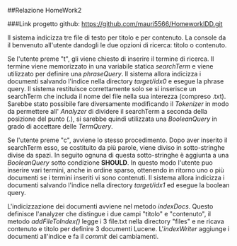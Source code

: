 ##Relazione HomeWork2

###Link progetto github: https://github.com/mauri5566/HomeworkIDD.git

Il sistema indicizza tre file di testo per titolo e per contenuto. La console da il benvenuto all'utente dandogli le due opzioni di ricerca: titolo o contenuto.

Se l'utente preme "t", gli viene chiesto di inserire il termine di ricerca. Il termine viene memorizzato in una variabile statica *searchTerm* e viene utilizzato per definire una *phraseQuery*. Il sistema allora indicizza i documenti salvando l'indice nella directory *target/idx0* e esegue la phrase query. Il sistema restituisce correttamente solo se si inserisce un searchTerm che includa il nome del file nella sua interezza (compreso .txt). Sarebbe stato possibile fare diversamente modificando il *Tokenizer* in modo da permettere all' *Analyzer* di dividere il searchTerm a seconda della posizione del punto (.), si sarebbe quindi utilizzata una *BooleanQuery* in grado di accettare delle *TermQuery*.

Se l'utente preme "c", avviene lo stesso procedimento. Dopo aver inserito il searchTerm esso, se costituito da più parole, viene diviso in sotto-stringhe divise da spazi. In seguito ognuna di questa sotto-stringhe è aggiunta a una *BooleanQuery* sotto condizione **SHOULD**. In questo modo l'utente puo inserire vari termini, anche in ordine sparso, ottenendo in ritorno uno o più documenti se i termini inseriti vi sono contenuti. Il sistema allora indicizza i documenti salvando l'indice nella directory *target/idx1* ed esegue la boolean query.

L'indicizzazione dei documenti avviene nel metodo *indexDocs*. Questo definisce l'analyzer che distingue i due campi "titolo" e "contenuto", il metodo *addFileToIndex()* legge i 3 file.txt nella directory "files" e ne ricava contenuto e titolo per definire 3 documenti Lucene. L'*indexWriter* aggiunge i documenti all'indice e fa il *commit* dei cambiamenti.